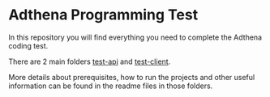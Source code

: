Adthena Programming Test
========================

In this repository you will find everything you need to complete the Adthena coding test.

There are 2 main folders [test-api](test-api) and [test-client](test-client).

More details about prerequisites, how to run the projects and other useful information can be found in the readme files in those folders.
